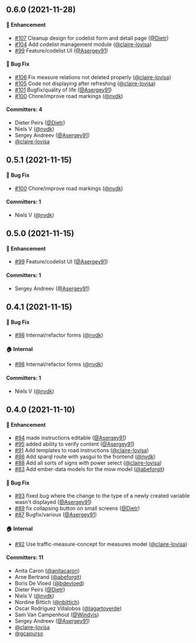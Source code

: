 ## 0.6.0 (2021-11-28)

#### :rocket: Enhancement
* [#107](https://github.com/lblod/frontend-mow-registry/pull/107) Cleanup design for codelist form and detail page ([@Dietr](https://github.com/Dietr))
* [#104](https://github.com/lblod/frontend-mow-registry/pull/104) Add codelist management module ([@claire-lovisa](https://github.com/claire-lovisa))
* [#99](https://github.com/lblod/frontend-mow-registry/pull/99) Feature/codelist UI ([@Asergey91](https://github.com/Asergey91))

#### :bug: Bug Fix
* [#106](https://github.com/lblod/frontend-mow-registry/pull/106) Fix measure relations not deleted properly ([@claire-lovisa](https://github.com/claire-lovisa))
* [#105](https://github.com/lblod/frontend-mow-registry/pull/105) Code not displaying after refreshing ([@claire-lovisa](https://github.com/claire-lovisa))
* [#101](https://github.com/lblod/frontend-mow-registry/pull/101) Bugfix/quality of life ([@Asergey91](https://github.com/Asergey91))
* [#100](https://github.com/lblod/frontend-mow-registry/pull/100) Chore/improve road markings ([@nvdk](https://github.com/nvdk))

#### Committers: 4
- Dieter Peirs ([@Dietr](https://github.com/Dietr))
- Niels V ([@nvdk](https://github.com/nvdk))
- Sergey Andreev ([@Asergey91](https://github.com/Asergey91))
- [@claire-lovisa](https://github.com/claire-lovisa)


## 0.5.1 (2021-11-15)

#### :bug: Bug Fix
* [#100](https://github.com/lblod/frontend-mow-registry/pull/100) Chore/improve road markings ([@nvdk](https://github.com/nvdk))

#### Committers: 1
- Niels V ([@nvdk](https://github.com/nvdk))

## 0.5.0 (2021-11-15)

#### :rocket: Enhancement
* [#99](https://github.com/lblod/frontend-mow-registry/pull/99) Feature/codelist UI ([@Asergey91](https://github.com/Asergey91))

#### Committers: 1
- Sergey Andreev ([@Asergey91](https://github.com/Asergey91))

## 0.4.1 (2021-11-15)

#### :bug: Bug Fix
* [#98](https://github.com/lblod/frontend-mow-registry/pull/98) Internal/refactor forms ([@nvdk](https://github.com/nvdk))

#### :house: Internal
* [#98](https://github.com/lblod/frontend-mow-registry/pull/98) Internal/refactor forms ([@nvdk](https://github.com/nvdk))

#### Committers: 1
- Niels V ([@nvdk](https://github.com/nvdk))

## 0.4.0 (2021-11-10)

#### :rocket: Enhancement
* [#94](https://github.com/lblod/frontend-mow-registry/pull/94) made instructions editable ([@Asergey91](https://github.com/Asergey91))
* [#95](https://github.com/lblod/frontend-mow-registry/pull/95) added ability to verify content ([@Asergey91](https://github.com/Asergey91))
* [#91](https://github.com/lblod/frontend-mow-registry/pull/91) Add templates to road instructions ([@claire-lovisa](https://github.com/claire-lovisa))
* [#86](https://github.com/lblod/frontend-mow-registry/pull/86) Add sparql route with yasgui to the frontend ([@nvdk](https://github.com/nvdk))
* [#88](https://github.com/lblod/frontend-mow-registry/pull/88) Add all sorts of signs with power select ([@claire-lovisa](https://github.com/claire-lovisa))
* [#83](https://github.com/lblod/frontend-mow-registry/pull/83) Add ember-data models for the mow model ([@abeforgit](https://github.com/abeforgit))

#### :bug: Bug Fix
* [#93](https://github.com/lblod/frontend-mow-registry/pull/93) fixed bug where the change to the type of a newly created variable wasn't displayed ([@Asergey91](https://github.com/Asergey91))
* [#89](https://github.com/lblod/frontend-mow-registry/pull/89) fix collapsing button on small screens ([@Dietr](https://github.com/Dietr))
* [#87](https://github.com/lblod/frontend-mow-registry/pull/87) Bugfix/various ([@Asergey91](https://github.com/Asergey91))

#### :house: Internal
* [#92](https://github.com/lblod/frontend-mow-registry/pull/92) Use traffic-measure-concept for measures model ([@claire-lovisa](https://github.com/claire-lovisa))

#### Committers: 11
- Anita Caron ([@anitacaron](https://github.com/anitacaron))
- Arne Bertrand ([@abeforgit](https://github.com/abeforgit))
- Boris De Vloed ([@bdevloed](https://github.com/bdevloed))
- Dieter Peirs ([@Dietr](https://github.com/Dietr))
- Niels V ([@nvdk](https://github.com/nvdk))
- Nordine Bittich ([@nbittich](https://github.com/nbittich))
- Oscar Rodriguez Villalobos ([@lagartoverde](https://github.com/lagartoverde))
- Sam Van Campenhout ([@Windvis](https://github.com/Windvis))
- Sergey Andreev ([@Asergey91](https://github.com/Asergey91))
- [@claire-lovisa](https://github.com/claire-lovisa)
- [@gcapurso](https://github.com/gcapurso)

